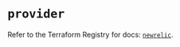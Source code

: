 # `provider`

Refer to the Terraform Registry for docs: [`newrelic`](https://registry.terraform.io/providers/newrelic/newrelic/3.44.0/docs).

